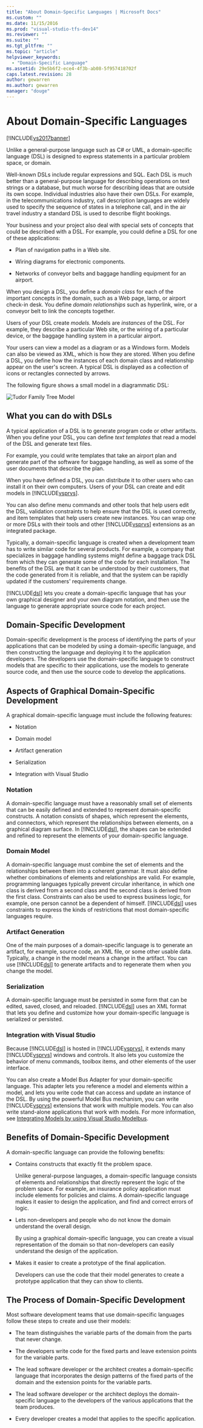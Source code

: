 ```yaml
---
title: "About Domain-Specific Languages | Microsoft Docs"
ms.custom: ""
ms.date: 11/15/2016
ms.prod: "visual-studio-tfs-dev14"
ms.reviewer: ""
ms.suite: ""
ms.tgt_pltfrm: ""
ms.topic: "article"
helpviewer_keywords: 
  - "Domain-Specific Language"
ms.assetid: 29e5b6f2-ece4-4f3b-ab08-5f957418702f
caps.latest.revision: 28
author: gewarren
ms.author: gewarren
manager: "douge"
---
```

# About Domain-Specific Languages
[!INCLUDE[vs2017banner](../includes/vs2017banner.md)]

Unlike a general-purpose language such as C# or UML, a domain-specific language (DSL) is designed to express statements in a particular problem space, or domain.  
  
 Well-known DSLs include regular expressions and SQL. Each DSL is much better than a general-purpose language for describing operations on text strings or a database, but much worse for describing ideas that are outside its own scope. Individual industries also have their own DSLs. For example, in the telecommunications industry, call description languages are widely used to specify the sequence of states in a telephone call, and in the air travel industry a standard DSL is used to describe flight bookings.  
  
 Your business and your project also deal with special sets of concepts that could be described with a DSL. For example, you could define a DSL for one of these applications:  
  
-   Plan of navigation paths in a Web site.  
  
-   Wiring diagrams for electronic components.  
  
-   Networks of conveyor belts and baggage handling equipment for an airport.  
  
 When you design a DSL, you define a *domain class* for each of the important concepts in the domain, such as a Web page, lamp, or airport check-in desk. You define *domain relationships* such as hyperlink, wire, or a conveyor belt to link the concepts together.  
  
 Users of your DSL create *models.* Models are *instances* of the DSL. For example, they describe a particular Web site, or the wiring of a particular device, or the baggage handling system in a particular airport.  
  
 Your users can view a model as a diagram or as a Windows form. Models can also be viewed as XML, which is how they are stored. When you define a DSL, you define how the instances of each domain class and relationship appear on the user's screen. A typical DSL is displayed as a collection of icons or rectangles connected by arrows.  
  
 The following figure shows a small model in a diagrammatic DSL:  
  
 ![Tudor Family Tree Model](../modeling/media/tudor-familytreemodel.png "Tudor_FamilyTreeModel")  
  
## What you can do with DSLs  
 A typical application of a DSL is to generate program code or other artifacts. When you define your DSL, you can define *text templates* that read a model of the DSL and generate text files.  
  
 For example, you could write templates that take an airport plan and generate part of the software for baggage handling, as well as some of the user documents that describe the plan.  
  
 When you have defined a DSL, you can distribute it to other users who can install it on their own computers. Users of your DSL can create and edit models in [!INCLUDE[vsprvs](../includes/vsprvs-md.md)].  
  
 You can also define menu commands and other tools that help users edit the DSL, validation constraints to help ensure that the DSL is used correctly, and item templates that help users create new instances. You can wrap one or more DSLs with their tools and other [!INCLUDE[vsprvs](../includes/vsprvs-md.md)] extensions as an integrated package.  
  
 Typically, a domain-specific language is created when a development team has to write similar code for several products. For example, a company that specializes in baggage handling systems might define a baggage track DSL from which they can generate some of the code for each installation. The benefits of the DSL are that it can be understood by their customers, that the code generated from it is reliable, and that the system can be rapidly updated if the customers' requirements change.  
  
 [!INCLUDE[dsl](../includes/dsl-md.md)] lets you create a domain-specific language that has your own graphical designer and your own diagram notation, and then use the language to generate appropriate source code for each project.  
  
## Domain-Specific Development  
 Domain-specific development is the process of identifying the parts of your applications that can be modeled by using a domain-specific language, and then constructing the language and deploying it to the application developers. The developers use the domain-specific language to construct models that are specific to their applications, use the models to generate source code, and then use the source code to develop the applications.  
  
## Aspects of Graphical Domain-Specific Development  
 A graphical domain-specific language must include the following features:  
  
-   Notation  
  
-   Domain model  
  
-   Artifact generation  
  
-   Serialization  
  
-   Integration with Visual Studio  
  
### Notation  
 A domain-specific language must have a reasonably small set of elements that can be easily defined and extended to represent domain-specific constructs. A notation consists of shapes, which represent the elements, and connectors, which represent the relationships between elements, on a graphical diagram surface. In [!INCLUDE[dsl](../includes/dsl-md.md)], the shapes can be extended and refined to represent the elements of your domain-specific language.  
  
### Domain Model  
 A domain-specific language must combine the set of elements and the relationships between them into a coherent grammar. It must also define whether combinations of elements and relationships are valid. For example, programming languages typically prevent circular inheritance, in which one class is derived from a second class and the second class is derived from the first class. Constraints can also be used to express business logic, for example, one person cannot be a dependent of himself. [!INCLUDE[dsl](../includes/dsl-md.md)] uses constraints to express the kinds of restrictions that most domain-specific languages require.  
  
### Artifact Generation  
 One of the main purposes of a domain-specific language is to generate an artifact, for example, source code, an XML file, or some other usable data. Typically, a change in the model means a change in the artifact. You can use [!INCLUDE[dsl](../includes/dsl-md.md)] to generate artifacts and to regenerate them when you change the model.  
  
### Serialization  
 A domain-specific language must be persisted in some form that can be edited, saved, closed, and reloaded. [!INCLUDE[dsl](../includes/dsl-md.md)] uses an XML format that lets you define and customize how your domain-specific language is serialized or persisted.  
  
### Integration with Visual Studio  
 Because [!INCLUDE[dsl](../includes/dsl-md.md)] is hosted in [!INCLUDE[vsprvs](../includes/vsprvs-md.md)], it extends many [!INCLUDE[vsprvs](../includes/vsprvs-md.md)] windows and controls. It also lets you customize the behavior of menu commands, toolbox items, and other elements of the user interface.  
  
 You can also create a Model Bus Adapter for your domain-specific language. This adapter lets you reference a model and elements within a model, and lets you write code that can access and update an instance of the DSL. By using the powerful Model Bus mechanism, you can write [!INCLUDE[vsprvs](../includes/vsprvs-md.md)] extensions that work with multiple models. You can also write stand-alone applications that work with models. For more information, see [Integrating Models by using Visual Studio Modelbus](../modeling/integrating-models-by-using-visual-studio-modelbus.md).  
  
## Benefits of Domain-Specific Development  
 A domain-specific language can provide the following benefits:  
  
-   Contains constructs that exactly fit the problem space.  
  
     Unlike general-purpose languages, a domain-specific language consists of elements and relationships that directly represent the logic of the problem space. For example, an insurance policy application must include elements for policies and claims. A domain-specific language makes it easier to design the application, and find and correct errors of logic.  
  
-   Lets non-developers and people who do not know the domain understand the overall design.  
  
     By using a graphical domain-specific language, you can create a visual representation of the domain so that non-developers can easily understand the design of the application.  
  
-   Makes it easier to create a prototype of the final application.  
  
     Developers can use the code that their model generates to create a prototype application that they can show to clients.  
  
## The Process of Domain-Specific Development  
 Most software development teams that use domain-specific languages follow these steps to create and use their models:  
  
-   The team distinguishes the variable parts of the domain from the parts that never change.  
  
-   The developers write code for the fixed parts and leave extension points for the variable parts.  
  
-   The lead software developer or the architect creates a domain-specific language that incorporates the design patterns of the fixed parts of the domain and the extension points for the variable parts.  
  
-   The lead software developer or the architect deploys the domain-specific language to the developers of the various applications that the team produces.  
  
-   Every developer creates a model that applies to the specific application.




